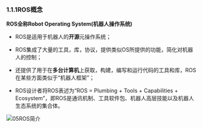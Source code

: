 ### 1.1.1ROS概念

**ROS全称Robot Operating System\(机器人操作系统\)**

* ROS是适用于机器人的**开源**元操作系统；

* ROS集成了大量的工具，库，协议，提供类似OS所提供的功能，简化对机器人的控制；

* 还提供了用于在**多台计算机**上获取，构建，编写和运行代码的工具和库，ROS在某些方面类似于“机器人框架”；

* ROS设计者将ROS表述为“ROS = Plumbing + Tools + Capabilities + Ecosystem”，即ROS是通讯机制、工具软件包、机器人高层技能以及机器人生态系统的集合体。

![](/assets/05ROS简介.png "05ROS简介")

